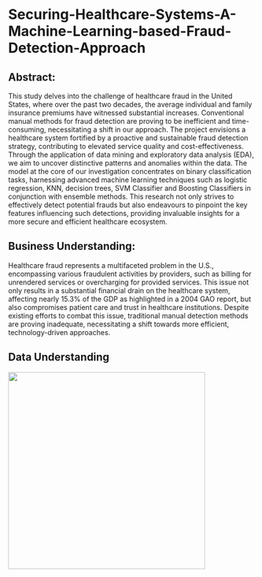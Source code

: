 # Securing-Healthcare-Systems-A-Machine-Learning-based-Fraud-Detection-Approach

## Abstract: 

This study delves into the challenge of healthcare fraud in the United States, where over the past two decades, the average individual and family insurance premiums have witnessed substantial increases. Conventional manual methods for fraud detection are proving to be inefficient and time-consuming, necessitating a shift in our approach. The project envisions a healthcare system fortified by a proactive and sustainable fraud detection strategy, contributing to elevated service quality and cost-effectiveness. Through the application of data mining and exploratory data analysis (EDA), we aim to uncover distinctive patterns and anomalies within the data. The model at the core of our investigation concentrates on binary classification tasks, harnessing advanced machine learning techniques such as logistic regression, KNN, decision trees, SVM Classifier and Boosting Classifiers in conjunction with ensemble methods. This research not only strives to effectively detect potential frauds but also endeavours to pinpoint the key features influencing such detections, providing invaluable insights for a more secure and efficient healthcare ecosystem. 

## Business Understanding: 

Healthcare fraud represents a multifaceted problem in the U.S., encompassing various fraudulent activities by providers, such as billing for unrendered services or overcharging for provided services. This issue not only results in a substantial financial drain on the healthcare system, affecting nearly 15.3% of the GDP as highlighted in a 2004 GAO report, but also compromises patient care and trust in healthcare institutions. Despite existing efforts to combat this issue, traditional manual detection methods are proving inadequate, necessitating a shift towards more efficient, technology-driven approaches.

## Data Understanding 

<img src = "https://app.gemoo.com/share/image-annotation/638251811876016128?codeId=v679aQ9ZJOq8y&origin=imageurlgenerator&card=638251811003600896" width = 400>
